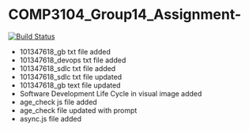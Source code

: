 # COMP3104_Group14_Assignment-

[![Build Status](https://app.travis-ci.com/101303363/COMP3104_Group14_Assignment-.svg?branch=main)](https://app.travis-ci.com/101303363/COMP3104_Group14_Assignment-)

- 101347618_gb txt file added 
- 101347618_devops txt file added
- 101347618_sdlc txt file added
- 101347618_sdlc txt file updated
- 101347618_gb text file updated
- Software Development Life Cycle in visual image added
- age_check js file added 
- age_check file updated with prompt 
- async.js file added

